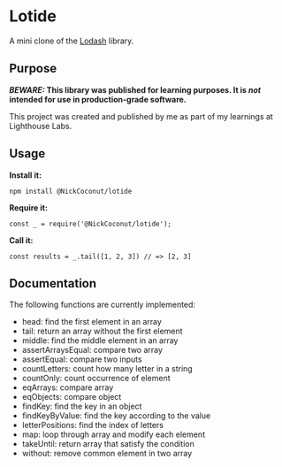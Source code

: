 # Lotide

A mini clone of the [Lodash](https://lodash.com) library.

## Purpose

**_BEWARE:_ This library was published for learning purposes. It is _not_ intended for use in production-grade software.**

This project was created and published by me as part of my learnings at Lighthouse Labs. 

## Usage

**Install it:**

`npm install @NickCoconut/lotide`

**Require it:**

`const _ = require('@NickCoconut/lotide');`

**Call it:**

`const results = _.tail([1, 2, 3]) // => [2, 3]`

## Documentation

The following functions are currently implemented:
* head: find the first element in an array
* tail: return an array without the first element
* middle: find the middle element in an array
* assertArraysEqual: compare two array
* assertEqual: compare two inputs
* countLetters: count how many letter in a string
* countOnly: count occurrence of element  
* eqArrays: compare array
* eqObjects: compare object
* findKey: find the key in an object
* findKeyByValue: find the key according to the value
* letterPositions: find the index of letters
* map: loop through array and modify each element
* takeUntil: return array that satisfy the condition
* without: remove common element in two array
